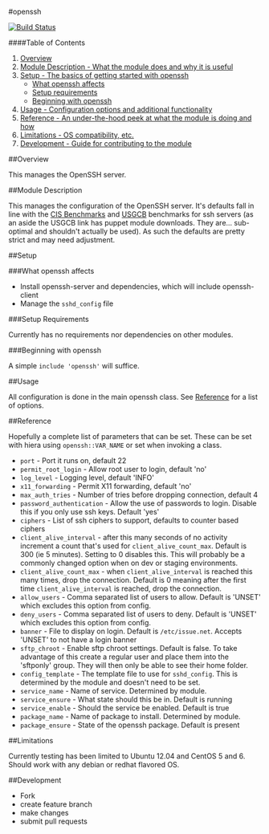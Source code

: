#openssh

[![Build Status](https://travis-ci.org/vrillusions/puppet-openssh.png?branch=master)](https://travis-ci.org/vrillusions/puppet-openssh)

####Table of Contents

1. [Overview](#overview)
2. [Module Description - What the module does and why it is useful](#module-description)
3. [Setup - The basics of getting started with openssh](#setup)
    * [What openssh affects](#what-openssh-affects)
    * [Setup requirements](#setup-requirements)
    * [Beginning with openssh](#beginning-with-openssh)
4. [Usage - Configuration options and additional functionality](#usage)
5. [Reference - An under-the-hood peek at what the module is doing and how](#reference)
5. [Limitations - OS compatibility, etc.](#limitations)
6. [Development - Guide for contributing to the module](#development)

##Overview

This manages the OpenSSH server.

##Module Description

This manages the configuration of the OpenSSH server. It's defaults fall in line with the [CIS Benchmarks](http://www.cisecurity.org/) and [USGCB](http://usgcb.nist.gov/usgcb/rhel_content.html) benchmarks for ssh servers (as an aside the USGCB link has puppet module downloads. They are... sub-optimal and shouldn't actually be used). As such the defaults are pretty strict and may need adjustment.

##Setup

###What openssh affects

* Install openssh-server and dependencies, which will include openssh-client
* Manage the `sshd_config` file

###Setup Requirements

Currently has no requirements nor dependencies on other modules.

###Beginning with openssh

A simple `include 'openssh'` will suffice.

##Usage

All configuration is done in the main openssh class.  See [Reference](#reference) for a list of options.

##Reference

Hopefully a complete list of parameters that can be set.  These can be set with hiera using `openssh::VAR_NAME` or set when invoking a class.

* `port` - Port it runs on, default 22
* `permit_root_login` - Allow root user to login, default 'no'
* `log_level` - Logging level, default 'INFO'
* `x11_forwarding` - Permit X11 forwarding, default 'no'
* `max_auth_tries` - Number of tries before dropping connection, default 4
* `password_authentication` - Allow the use of passwords to login. Disable this if you only use ssh keys. Default 'yes'
* `ciphers` - List of ssh ciphers to support, defaults to counter based ciphers
* `client_alive_interval` - after this many seconds of no activity increment a count that's used for `client_alive_count_max`. Default is 300 (ie 5 minutes). Setting to 0 disables this. This will probably be a commonly changed option when on dev or staging environments.
* `client_alive_count_max` - when `client_alive_interval` is reached this many times, drop the connection. Default is 0 meaning after the first time `client_alive_interval` is reached, drop the connection.
* `allow_users` - Comma separated list of users to allow. Default is 'UNSET' which excludes this option from config.
* `deny_users` - Comma separated list of users to deny. Default is 'UNSET' which excludes this option from config.
* `banner` - File to display on login. Default is `/etc/issue.net`. Accepts 'UNSET' to not have a login banner
* `sftp_chroot` - Enable sftp chroot settings. Default is false. To take advantage of this create a regular user and place them into the 'sftponly' group. They will then only be able to see their home folder.
* `config_template` - The template file to use for `sshd_config`. This is determined by the module and doesn't need to be set.
* `service_name` - Name of service. Determined by module.
* `service_ensure` - What state should this be in. Default is running
* `service_enable` - Should the service be enabled. Default is true
* `package_name` - Name of package to install. Determined by module.
* `package_ensure` - State of the openssh package. Default is present

##Limitations

Currently testing has been limited to Ubuntu 12.04 and CentOS 5 and 6.  Should work with any debian or redhat flavored OS.

##Development

* Fork
* create feature branch
* make changes
* submit pull requests

